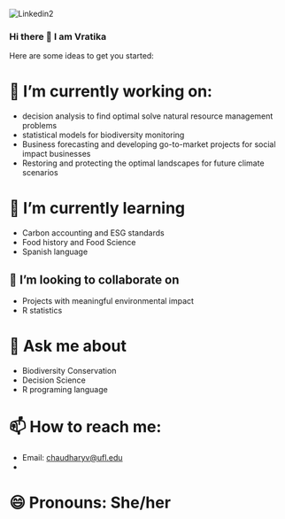 
![Linkedin2](https://user-images.githubusercontent.com/32778613/140745763-32e38bf1-7f2a-467b-bb05-d4d08beff198.png)
### Hi there 👋 I am Vratika 

Here are some ideas to get you started:

# 🔭 I’m currently working on:
 - decision analysis to find optimal solve natural resource management problems
 - statistical models for biodiversity monitoring
 - Business forecasting and developing go-to-market projects for social impact businesses
 - Restoring and protecting the optimal landscapes for future climate scenarios
# 🌱 I’m currently learning 
- Carbon accounting and ESG standards
- Food history and Food Science 
- Spanish language
## 👯 I’m looking to collaborate on 
- Projects with meaningful environmental impact
- R statistics

# 💬 Ask me about 
- Biodiversity Conservation
- Decision Science
- R programing language 

# 📫 How to reach me: 
- Email: chaudharyv@ufl.edu
- 
# 😄 Pronouns: She/her

